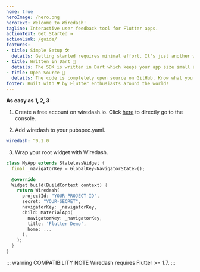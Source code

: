 ```yaml
---
home: true
heroImage: /hero.png
heroText: Welcome to Wiredash!
tagline: Interactive user feedback tool for Flutter apps.
actionText: Get Started →
actionLink: /guide/
features:
- title: Simple Setup 🛠
  details: Getting started requires minimal effort. It's just another widget inside your app tree, nothing more!
- title: Written in Dart 🎯
  details: The SDK is written in Dart which keeps your app size small and works best with Flutter.
- title: Open Source 👀
  details: The code is completely open source on GitHub. Know what you ship with your app and feel free to contribute.
footer: Built with ♥️ by Flutter enthusiasts around the world!
---
```


**As easy as 1, 2, 3**

1. Create a free account on wiredash.io. Click [here](https://console.wiredash.io) to directly go to the console.

2. Add wiredash to your pubspec.yaml.

```yaml
wiredash: ^0.1.0
```

3. Wrap your root widget with Wiredash.

```dart
class MyApp extends StatelessWidget {
  final _navigatorKey = GlobalKey<NavigatorState>();

  @override
  Widget build(BuildContext context) {
    return Wiredash(
      projectId: "YOUR-PROJECT-ID",
      secret: "YOUR-SECRET",
      navigatorKey: _navigatorKey,
      child: MaterialApp(
        navigatorKey: _navigatorKey,
        title: 'Flutter Demo',
        home: ...
      ),
    );
  }  
}
```

::: warning COMPATIBILITY NOTE
Wiredash requires Flutter >= 1.7.
:::
